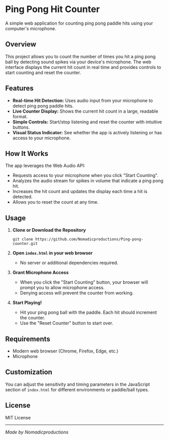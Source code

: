# Ping Pong Hit Counter

A simple web application for counting ping pong paddle hits using your computer's microphone.

## Overview

This project allows you to count the number of times you hit a ping pong ball by detecting sound spikes via your device's microphone. The web interface displays the current hit count in real time and provides controls to start counting and reset the counter.

## Features

- **Real-time Hit Detection:** Uses audio input from your microphone to detect ping pong paddle hits.
- **Live Counter Display:** Shows the current hit count in a large, readable format.
- **Simple Controls:** Start/stop listening and reset the counter with intuitive buttons.
- **Visual Status Indicator:** See whether the app is actively listening or has access to your microphone.

## How It Works

The app leverages the Web Audio API:
- Requests access to your microphone when you click "Start Counting".
- Analyzes the audio stream for spikes in volume that indicate a ping pong hit.
- Increases the hit count and updates the display each time a hit is detected.
- Allows you to reset the count at any time.

## Usage

1. **Clone or Download the Repository**
   ```
   git clone https://github.com/Nomadicproductions/Ping-pong-counter.git
   ```

2. **Open `index.html` in your web browser**
   - No server or additional dependencies required.

3. **Grant Microphone Access**
   - When you click the "Start Counting" button, your browser will prompt you to allow microphone access.
   - Denying access will prevent the counter from working.

4. **Start Playing!**
   - Hit your ping pong ball with the paddle. Each hit should increment the counter.
   - Use the "Reset Counter" button to start over.

## Requirements

- Modern web browser (Chrome, Firefox, Edge, etc.)
- Microphone

## Customization

You can adjust the sensitivity and timing parameters in the JavaScript section of `index.html` for different environments or paddle/ball types.

## License

MIT License

---

*Made by Nomadicproductions*
